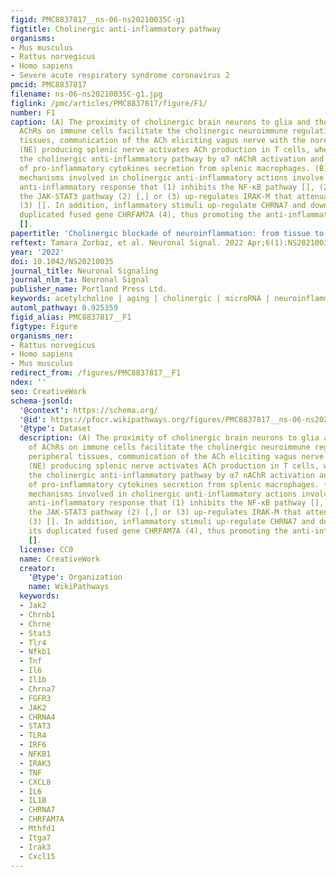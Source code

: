 ```yaml
---
figid: PMC8837817__ns-06-ns20210035C-g1
figtitle: Cholinergic anti-inflammatory pathway
organisms:
- Mus musculus
- Rattus norvegicus
- Homo sapiens
- Severe acute respiratory syndrome coronavirus 2
pmcid: PMC8837817
filename: ns-06-ns20210035C-g1.jpg
figlink: /pmc/articles/PMC8837817/figure/F1/
number: F1
caption: (A) The proximity of cholinergic brain neurons to glia and the presence of
  AChRs on immune cells facilitate the cholinergic neuroimmune regulation. In peripheral
  tissues, communication of the ACh eliciting vagus nerve with the norepinephrine
  (NE) producing splenic nerve activates ACh production in T cells, where ACh initiates
  the cholinergic anti-inflammatory pathway by α7 nAChR activation and the suppression
  of pro-inflammatory cytokines secretion from splenic macrophages. (B) Molecular
  mechanisms involved in cholinergic anti-inflammatory actions involve the α7 nAChR-induced
  anti-inflammatory response that (1) inhibits the NF-κB pathway [], (2) activates
  the JAK-STAT3 pathway (2) [,] or (3) up-regulates IRAK-M that attenuates TLR signaling
  (3) []. In addition, inflammatory stimuli up-regulate CHRNA7 and down-regulate its
  duplicated fused gene CHRFAM7A (4), thus promoting the anti-inflammatory actions
  [].
papertitle: 'Cholinergic blockade of neuroinflammation: from tissue to RNA regulators.'
reftext: Tamara Zorbaz, et al. Neuronal Signal. 2022 Apr;6(1):NS20210035.
year: '2022'
doi: 10.1042/NS20210035
journal_title: Neuronal Signaling
journal_nlm_ta: Neuronal Signal
publisher_name: Portland Press Ltd.
keywords: acetylcholine | aging | cholinergic | microRNA | neuroinflammation | sex
automl_pathway: 0.925359
figid_alias: PMC8837817__F1
figtype: Figure
organisms_ner:
- Rattus norvegicus
- Homo sapiens
- Mus musculus
redirect_from: /figures/PMC8837817__F1
ndex: ''
seo: CreativeWork
schema-jsonld:
  '@context': https://schema.org/
  '@id': https://pfocr.wikipathways.org/figures/PMC8837817__ns-06-ns20210035C-g1.html
  '@type': Dataset
  description: (A) The proximity of cholinergic brain neurons to glia and the presence
    of AChRs on immune cells facilitate the cholinergic neuroimmune regulation. In
    peripheral tissues, communication of the ACh eliciting vagus nerve with the norepinephrine
    (NE) producing splenic nerve activates ACh production in T cells, where ACh initiates
    the cholinergic anti-inflammatory pathway by α7 nAChR activation and the suppression
    of pro-inflammatory cytokines secretion from splenic macrophages. (B) Molecular
    mechanisms involved in cholinergic anti-inflammatory actions involve the α7 nAChR-induced
    anti-inflammatory response that (1) inhibits the NF-κB pathway [], (2) activates
    the JAK-STAT3 pathway (2) [,] or (3) up-regulates IRAK-M that attenuates TLR signaling
    (3) []. In addition, inflammatory stimuli up-regulate CHRNA7 and down-regulate
    its duplicated fused gene CHRFAM7A (4), thus promoting the anti-inflammatory actions
    [].
  license: CC0
  name: CreativeWork
  creator:
    '@type': Organization
    name: WikiPathways
  keywords:
  - Jak2
  - Chrnb1
  - Chrne
  - Stat3
  - Tlr4
  - Nfkb1
  - Tnf
  - Il6
  - Il1b
  - Chrna7
  - FGFR3
  - JAK2
  - CHRNA4
  - STAT3
  - TLR4
  - IRF6
  - NFKB1
  - IRAK3
  - TNF
  - CXCL8
  - IL6
  - IL1B
  - CHRNA7
  - CHRFAM7A
  - Mthfd1
  - Itga7
  - Irak3
  - Cxcl15
---
```


